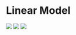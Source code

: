 # Linear Model

![](./linear_model/images/texty_1.jpg)
![](./linear_model/images/texty_2.jpg)
![](./linear_model/images/Figure_1.jpg)

